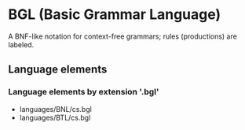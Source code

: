 # BGL (Basic Grammar Language)
A BNF-like notation for context-free grammars; rules (productions) are labeled.
## Language elements
### Language elements by extension '.bgl'
* languages/BNL/cs.bgl
* languages/BTL/cs.bgl
